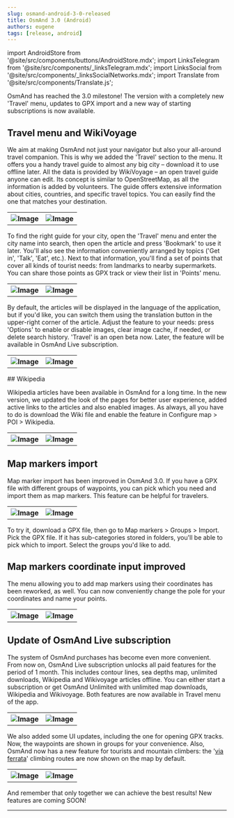 ```yaml
---
slug: osmand-android-3-0-released
title: OsmAnd 3.0 (Android)
authors: eugene
tags: [release, android]
---
```

import AndroidStore from '@site/src/components/buttons/AndroidStore.mdx';
import LinksTelegram from '@site/src/components/_linksTelegram.mdx';
import LinksSocial from '@site/src/components/_linksSocialNetworks.mdx';
import Translate from '@site/src/components/Translate.js';

OsmAnd has reached the 3.0 milestone! The version with a completely new 'Travel' menu, updates to GPX import and a new way of starting subscriptions is now available.

<!--truncate-->

## Travel menu and WikiVoyage

We aim at making OsmAnd not just your navigator but also your all-around travel companion. This is why we added the 'Travel' section to the menu. It offers you a handy travel guide to almost any big city – download it to use offline later.
All the data is provided by WikiVoyage – an open travel guide anyone can edit. Its concept is similar to OpenStreetMap, as all the information is added by volunteers. The guide offers extensive information about cities, countries, and specific travel topics. You can easily find the one that matches your destination.

<table class="blogimage">
  <tr>
    <th><img src={require('./WikiVoyage1.png').default} alt="Image"/></th>
    <th><img src={require('./WikiVoyage2.png').default} alt="Image"/></th>
      </tr>
</table> 

To find the right guide for your city, open the 'Travel' menu and enter the city name into search, then open the article and press 'Bookmark' to use it later. You'll also see the information conveniently arranged by topics ('Get in', 'Talk', 'Eat', etc.). Next to that information, you'll find a set of points that cover all kinds of tourist needs: from landmarks to nearby supermarkets. You can share those points as GPX track or view their list in 'Points' menu.

<table class="blogimage">
  <tr>
    <th><img src={require('./WikiVoyage3.png').default} alt="Image"/></th>
    <th><img src={require('./WikiVoyage4.png').default} alt="Image"/></th>
      </tr>
</table> 

By default, the articles will be displayed in the language of the application, but if you'd like, you can switch them using the translation button in the upper-right corner of the article. Adjust the feature to your needs: press 'Options' to enable or disable images, clear image cache, if needed, or delete search history. 'Travel' is an open beta now. Later, the feature will be available in OsmAnd Live subscription.

<table class="blogimage">
  <tr>
    <th><img src={require('./WikiVoyage5.png').default} alt="Image"/></th>
    <th><img src={require('./WikiVoyage6.png').default} alt="Image"/></th>
      </tr>
</table> 
## Wikipedia

Wikipedia articles have been available in OsmAnd for a long time. In the new version, we updated the look of the pages for better user experience, added active links to the articles and also enabled images. As always, all you have to do is download the Wiki file and enable the feature in Configure map > POI > Wikipedia.


<table class="blogimage">
  <tr>
    <th><img src={require('./Wikipedia1.png').default} alt="Image"/></th>
    <th><img src={require('./Wikipedia2.png').default} alt="Image"/></th>
      </tr>
</table> 

## Map markers import

Map marker import has been improved in OsmAnd 3.0. If you have a GPX file with different groups of waypoints, you can pick which you need and import them as map markers. This feature can be helpful for travelers.

<table class="blogimage">
  <tr>
    <th><img src={require('./marker_import1.png').default} alt="Image"/></th>
    <th><img src={require('./marker_import2.png').default} alt="Image"/></th>
      </tr>
</table> 

To try it, download a GPX file, then go to Map markers > Groups > Import. Pick the GPX file. If it has sub-categories stored in folders, you'll be able to pick which to import. Select the groups you'd like to add.

## Map markers coordinate input improved

The menu allowing you to add map markers using their coordinates has been reworked, as well. You can now conveniently change the pole for your coordinates and name your points.

<table class="blogimage">
  <tr>
    <th><img src={require('./coordinate_input_1.png').default} alt="Image"/></th>
    <th><img src={require('./coordinate_input_2.png').default} alt="Image"/></th>
      </tr>
</table> 

## Update of OsmAnd Live subscription

The system of OsmAnd purchases has become even more convenient. From now on, OsmAnd Live subscription unlocks all paid features for the period of 1 month. This includes contour lines, sea depths map, unlimited downloads, Wikipedia and Wikivoyage articles offline. You can either start a subscription or get OsmAnd Unlimited with unlimited map downloads, Wikipedia and Wikivoyage. Both features are now available in Travel menu of the app.

<table class="blogimage">
  <tr>
    <th><img src={require('./subscription1.png').default} alt="Image"/></th>
    <th><img src={require('./subscription2.png').default} alt="Image"/></th>
      </tr>
</table> 

We also added some UI updates, including the one for opening GPX tracks. Now, the waypoints are shown in groups for your convenience. Also, OsmAnd now has a new feature for tourists and mountain climbers: the '<a href="https://en.wikipedia.org/wiki/Via_ferrata">via ferrata</a>' climbing routes are now shown on the map by default.

<table class="blogimage">
  <tr>
    <th><img src={require('./via_1.png').default} alt="Image"/></th>
    <th><img src={require('./via_2.png').default} alt="Image"/></th>
      </tr>
</table> 

And remember that only together we can achieve the best results!
New features are coming SOON!


____________________________ 

<LinksSocial/>




<LinksTelegram/>
<AndroidStore/>